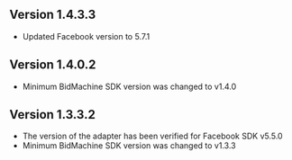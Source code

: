 ## Version 1.4.3.3
* Updated Facebook version to 5.7.1

## Version 1.4.0.2
* Minimum BidMachine SDK version was changed to v1.4.0

## Version 1.3.3.2
* The version of the adapter has been verified for Facebook SDK v5.5.0
* Minimum BidMachine SDK version was changed to v1.3.3